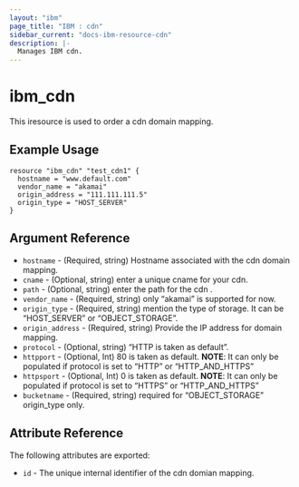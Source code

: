 ```yaml
---
layout: "ibm"
page_title: "IBM : cdn"
sidebar_current: "docs-ibm-resource-cdn"
description: |-
  Manages IBM cdn.
---
```


# ibm\_cdn

This iresource is used to order a cdn domain mapping.

## Example Usage

```hcl
resource "ibm_cdn" "test_cdn1" {
  hostname = "www.default.com"
  vendor_name = "akamai"
  origin_address = "111.111.111.5"
  origin_type = "HOST_SERVER"
}
```

## Argument Reference

* `hostname` - (Required,  string) Hostname associated with the cdn domain mapping.
* `cname` - (Optional,  string) enter a unique cname for your cdn.
* `path` - (Optional,  string) enter the path for the cdn .
* `vendor_name` - (Required,  string) only “akamai” is supported for now.
* `origin_type` - (Required,  string) mention the type of storage. It can be “HOST_SERVER” or “OBJECT_STORAGE”.
* `origin_address` - (Required,  string) Provide the IP address for domain mapping.
* `protocol` - (Optional, string) “HTTP is taken as default”.
* `httpport` - (Optional, Int) 80 is taken as default. **NOTE**: It can only be populated if protocol is set to “HTTP” or “HTTP_AND_HTTPS”
* `httpsport` - (Optional, Int) 0 is taken as default. **NOTE**: It can only be populated if protocol is set to “HTTPS” or “HTTP_AND_HTTPS”
* `bucketname` - (Required, string) required for “OBJECT_STORAGE” origin_type only.

## Attribute Reference

The following attributes are exported:

* `id` - The unique internal identifier of the cdn domian mapping.